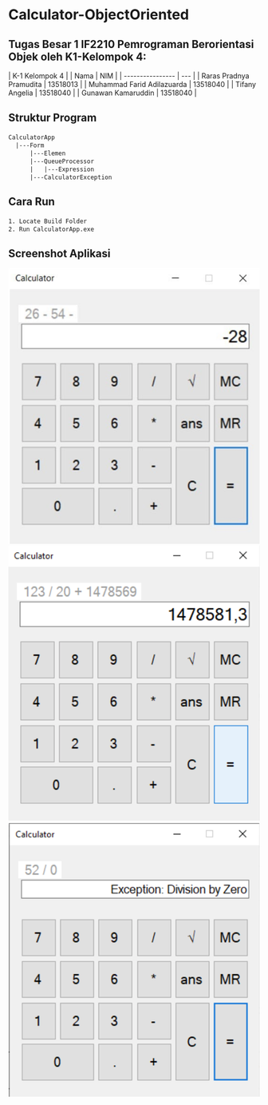 # Calculator-ObjectOriented
Tugas Besar 1 IF2210 Pemrograman Berorientasi Objek oleh K1-Kelompok 4:
--------------------------
| K-1 Kelompok 4 |
| Nama             | NIM |
| ---------------- | --- |
| Raras Pradnya Pramudita       | 13518013 |
| Muhammad Farid Adilazuarda     | 13518040 |
| Tifany Angelia      | 13518040 |
| Gunawan Kamaruddin      | 13518040 |

## Struktur Program
```
CalculatorApp
  |---Form
      |---Elemen
      |---QueueProcessor
      |   |---Expression
      |---CalculatorException
```

## Cara Run
```
1. Locate Build Folder
2. Run CalculatorApp.exe
```

## Screenshot Aplikasi
![alt text](./SS/SS1.png)
![alt text](./SS/SS2.png)
![alt text](./SS/SS3.png)

